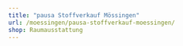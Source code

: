 ```yaml
---
title: "pausa Stoffverkauf Mössingen"
url: /moessingen/pausa-stoffverkauf-moessingen/
shop: Raumausstattung
---
```

